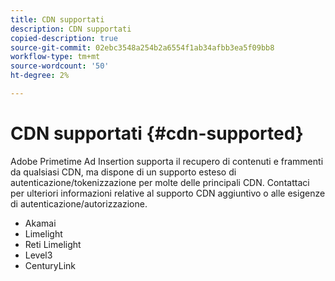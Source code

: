 ```yaml
---
title: CDN supportati
description: CDN supportati
copied-description: true
source-git-commit: 02ebc3548a254b2a6554f1ab34afbb3ea5f09bb8
workflow-type: tm+mt
source-wordcount: '50'
ht-degree: 2%

---
```


# CDN supportati {#cdn-supported}

Adobe Primetime Ad Insertion supporta il recupero di contenuti e frammenti da qualsiasi CDN, ma dispone di un supporto esteso di autenticazione/tokenizzazione per molte delle principali CDN.  Contattaci per ulteriori informazioni relative al supporto CDN aggiuntivo o alle esigenze di autenticazione/autorizzazione.

* Akamai
* Limelight
* Reti Limelight
* Level3
* CenturyLink
